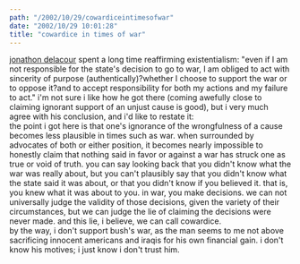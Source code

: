 ```yaml
---
path: "/2002/10/29/cowardiceintimesofwar" 
date: "2002/10/29 10:01:28" 
title: "cowardice in times of war" 
---
```

<a href="http://weblog.delacour.net/archives/000749.html">jonathon delacour</a> spent a long time reaffirming existentialism: "even if I am not responsible for the state's decision to go to war, I am obliged to act with sincerity of purpose (authentically)?whether I choose to support the war or to oppose it?and to accept responsibility for both my actions and my failure to act." i'm not sure i like how he got there (coming awefully close to claiming ignorant support of an unjust cause is good), but i very much agree with his conclusion, and i'd like to restate it:<br>the point i got here is that one's ignorance of the wrongfulness of a cause becomes less plausible in times such as war. when surrounded by advocates of both or either position, it becomes nearly impossible to honestly claim that nothing said in favor or against a war has struck one as true or void of truth. you can say looking back that you didn't know what the war was really about, but you can't plausibly say that you didn't know what the state said it was about, or that you didn't know if you believed it. that is, you knew what it was about to you. in war, you make decisions. we can not universally judge the validity of those decisions, given the variety of their circumstances, but we can judge the lie of claiming the decisions were never made. and this lie, i believe, we can call cowardice.<br>by the way, i don't support bush's war, as the man seems to me not above sacrificing innocent americans and iraqis for his own financial gain. i don't know his motives; i just know i don't trust him.